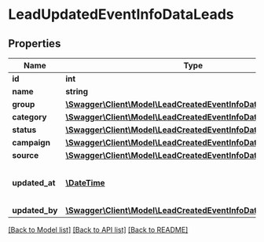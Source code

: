 # LeadUpdatedEventInfoDataLeads

## Properties
Name | Type | Description | Notes
------------ | ------------- | ------------- | -------------
**id** | **int** | Lead ID | [optional] 
**name** | **string** | Lead Name | [optional] 
**group** | [**\Swagger\Client\Model\LeadCreatedEventInfoDataLeadGroup**](LeadCreatedEventInfoDataLeadGroup.md) |  | [optional] 
**category** | [**\Swagger\Client\Model\LeadCreatedEventInfoDataLeadCategory**](LeadCreatedEventInfoDataLeadCategory.md) |  | [optional] 
**status** | [**\Swagger\Client\Model\LeadCreatedEventInfoDataLeadStatus**](LeadCreatedEventInfoDataLeadStatus.md) |  | [optional] 
**campaign** | [**\Swagger\Client\Model\LeadCreatedEventInfoDataLeadCampaign**](LeadCreatedEventInfoDataLeadCampaign.md) |  | [optional] 
**source** | [**\Swagger\Client\Model\LeadCreatedEventInfoDataLeadSource**](LeadCreatedEventInfoDataLeadSource.md) |  | [optional] 
**updated_at** | [**\DateTime**](\DateTime.md) | Date and time of creation (ISO 8601) | [optional] 
**updated_by** | [**\Swagger\Client\Model\LeadCreatedEventInfoDataLeadCreatedBy**](LeadCreatedEventInfoDataLeadCreatedBy.md) |  | [optional] 

[[Back to Model list]](../../README.md#documentation-for-models) [[Back to API list]](../../README.md#documentation-for-api-endpoints) [[Back to README]](../../README.md)

